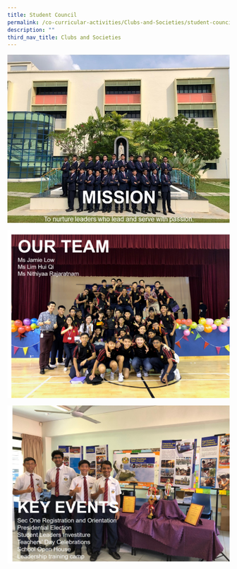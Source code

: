 ```yaml
---
title: Student Council
permalink: /co-curricular-activities/Clubs-and-Societies/student-council
description: ""
third_nav_title: Clubs and Societies
---
```

![](/images/sc1.jpeg)

![](/images/sc2.png)

![](/images/sc3.jpeg)




